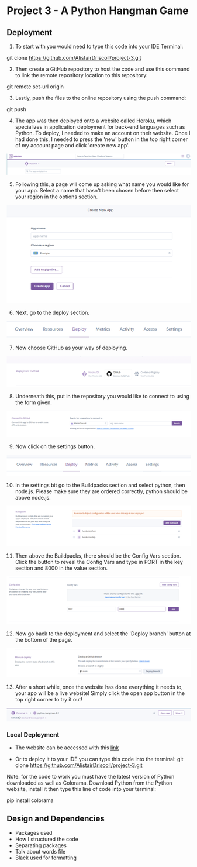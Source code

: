 # Project 3 - A Python Hangman Game

## Deployment

1. To start with you would need to type this code into your IDE Terminal:

git clone https://github.com/AlistairDriscoll/project-3.git

2. Then create a GitHub repository to host the code and use this command to link
the remote repository location to this repository:

git remote set-url origin <Your GitHub Repo Path>

3. Lastly, push the files to the online repository using the push command:

git push


4. The app was then deployed onto a website called [Heroku](https://heroku.com/),
which specializes in application deployment for back-end languages
such as Python. To deploy, I needed to make an account on their website.
Once I had done this, I needed to press the 'new' button in the top right
corner of my account page and click 'create new app'.

![New App Button](documentation/deployment/new-app-button.png)

5. Following this, a page will come up asking what name you would like for
your app. Select a name that hasn't been chosen before then select your
region in the options section.

![Name App Section](documentation/deployment/name-app-section.png)

6. Next, go to the deploy section.

![Deploy Button](documentation/deployment/deploy-button.png)

7. Now choose GitHub as your way of deploying.

![Deployment Section](documentation/deployment/deployment-section.png)

8. Underneath this, put in the repository you would like to connect to using
the form given.

![Repository Name Section](documentation/deployment/repo-name-section.png)

9. Now click on the settings button.

![Settings Button](documentation/deployment/settings-button.png)

10. In the settings bit go to the Buildpacks section and select python,
then node.js. Please make sure they are ordered correctly, python should be
above node.js.

![Buildpacks Section](documentation/deployment/buildpacks-section.png)

11. Then above the Buildpacks, there should be the Config Vars section.
Click the button to reveal the Config Vars and type in PORT in the key section
and 8000 in the value section.

![Config Vars](documentation/deployment/config-vars.png)

12. Now go back to the deployment and select the 'Deploy branch' button
at the bottom of the page.

![Deploy Page Button](documentation/deployment/deploy-branch-button.png)

13. After a short while, once the website has done everything it needs to,
your app will be a live website! Simply click the open app button in the top
right corner to try it out!

![Open App Button](documentation/deployment/open-app-button.png)

### Local Deployment

- The website can be accessed
with this [link](https://python-hangman-project-3-b49f3ebff2dd.herokuapp.com/)

- Or to deploy it to your IDE you can type this code into the terminal:
git clone https://github.com/AlistairDriscoll/project-3.git

Note: for the code to work you must have the latest version of
Python downloaded as well as Colorama. Download Python from the Python
website, install it then type this line of code into your terminal:

pip install colorama

## Design and Dependencies

- Packages used
- How I structured the code
- Separating packages
- Talk about words file
- Black used for formatting